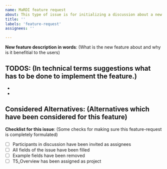 ```yaml
---
name: MaRDI feature request
about: This type of issue is for initializing a discussion about a new feature. 
title: ''
labels: 'feature-request'
assignees: ''

---
```


**New feature description in words**:
(What is the new feature about and why is it benefitial to the users)  
  
 
 
**TODOS**: 
(In technical terms suggestions what has to be done to implement the feature.) 
-  
-  
- 

**Considered Alternatives**: 
(Alternatives which have been considered for this feature) 
- 



**Checklist for this issue**: 
(Some checks for making sure this feature-request is completely formulated)
- [ ] Participants in discussion have been invited as assignees 
- [ ] All fields of the issue have been filled 
- [ ] Example fields have been removed
- [ ] T5_Overview has been assigned as project
